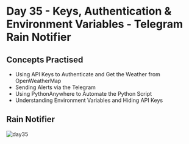 # Day 35 - Keys, Authentication & Environment Variables - Telegram Rain Notifier
## Concepts Practised
- Using API Keys to Authenticate and Get the Weather from OpenWeatherMap
- Sending Alerts via the Telegram
- Using PythonAnywhere to Automate the Python Script
- Understanding Environment Variables and Hiding API Keys
## Rain Notifier
![day35](https://user-images.githubusercontent.com/98851253/156403076-6a69f1a7-12dd-47e4-b374-1269edb9e2c8.gif)
